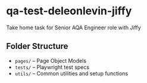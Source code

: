 # qa-test-deleonlevin-jiffy
Take home task for Senior AQA Engineer role with Jiffy

## Folder Structure

- `pages/` – Page Object Models
- `tests/` – Playwright test specs
- `utils/` – Common utilities and setup functions